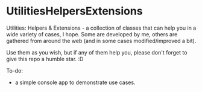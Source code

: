 # UtilitiesHelpersExtensions

Utilities: Helpers & Extensions - a collection of classes that can help you in a wide variety of cases, I hope. 
Some are developed by me, others are gathered from around the web (and in some cases modified/improved a bit).

Use them as you wish, but if any of them help you, please don't forget to give this repo a humble star. :D

To-do: 
- a simple console app to demonstrate use cases. 